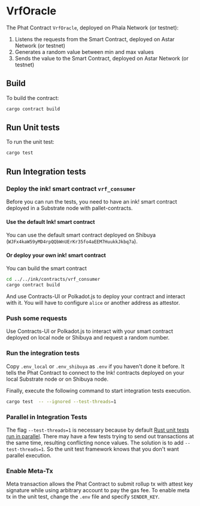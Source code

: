 # VrfOracle

The Phat Contract `VrfOracle`, deployed on Phala Network (or testnet):
1) Listens the requests from the Smart Contract, deployed on Astar Network (or testnet)
2) Generates a random value between min and max values
3) Sends the value to the Smart Contract, deployed on Astar Network (or testnet)


## Build

To build the contract:

```bash
cargo contract build
```

## Run Unit tests

To run the unit test:

```bash
cargo test
```

## Run Integration tests

### Deploy the ink! smart contract `vrf_consumer`

Before you can run the tests, you need to have an ink! smart contract deployed in a Substrate node with pallet-contracts.

#### Use the default Ink! smart contract

You can use the default smart contract deployed on Shibuya (`WJFx4kaW59yMD4rpQQbWnUErKr35fo4aEEM7HuukkJkbq7a`).

#### Or deploy your own ink! smart contract

You can build the smart contract
```bash
cd ../../ink/contracts/vrf_consumer
cargo contract build
```
And use Contracts-UI or Polkadot.js to deploy your contract and interact with it.
You will have to configure `alice` or another address as attestor.

### Push some requests

Use Contracts-UI or Polkadot.js to interact with your smart contract deployed on local node or Shibuya and request a random number.


### Run the integration tests

Copy `.env_local` or `.env_shibuya` as `.env` if you haven't done it before. 
It tells the Phat Contract to connect to the Ink! contracts deployed on your local Substrate node or on Shibuya node.

Finally, execute the following command to start integration tests execution.

```bash
cargo test  -- --ignored --test-threads=1
```

### Parallel in Integration Tests

The flag `--test-threads=1` is necessary because by default [Rust unit tests run in parallel](https://doc.rust-lang.org/book/ch11-02-running-tests.html).
There may have a few tests trying to send out transactions at the same time, resulting
conflicting nonce values.
The solution is to add `--test-threads=1`. So the unit test framework knows that you don't want
parallel execution.

### Enable Meta-Tx

Meta transaction allows the Phat Contract to submit rollup tx with attest key signature while using
arbitrary account to pay the gas fee. To enable meta tx in the unit test, change the `.env` file
and specify `SENDER_KEY`.

